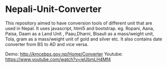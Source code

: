 Nepali-Unit-Converter
=====================

This repository aimed to have conversion tools of different unit that are used in Nepal. It uses javascript, html5 and bootstrap. eg. Ropani, Aana, Paisa, Daam as a Land Unit , Paau,Dharni, Bisauli as a mass/weight unit, Tola, gram as a mass/weight unit of gold and silver etc. It also contains date converter from BS to AD and vice versa.

Demo: http://kmcebps.gov.np/Home/Converter
Youtube: https://www.youtube.com/watch?v=ieUbmLH4Mf4
